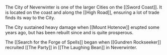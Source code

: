 The City of Neverwinter is one of the larger Cities on the [[Sword Coast]]. It is located on the coast and along the [[High Road]], ensuring a lot of trade finds its way to the City.

The City sustained heavy damage when [[Mount Hotenow]] erupted some years ago, but has been rebuilt since and is quite prosperous.

The [[Search for the Forge of Spells]] began when [[Gundren Rockseeker]] recruited [[The Party]] in [[The Laughing Bean]] in Neverwinter.